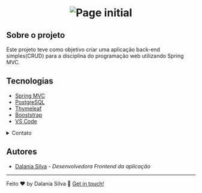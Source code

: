 <h1 align="center">
    <img alt="Page initial" src="https://res.cloudinary.com/dwufco8zm/image/upload/v1625623695/home_hftgyb.png" />
    <br>
    
</h1>

## Sobre o projeto

Este projeto teve como objetivo criar uma aplicação back-end simples(CRUD) para a disciplina do programação web utilizando Spring MVC.

## Tecnologias


* [Spring MVC](https://spring.io/guides/gs/serving-web-content/)
* [PostgreSQL](https://www.jetbrains.com/datagrip/features/?source=google&medium=cpc&campaign=15034928143&gclid=Cj0KCQiA95aRBhCsARIsAC2xvfw6h4l_IdvYIBd1VzUGSMHb2X83Zr75yi8vs9CcY9TmMZEWHJzlRtwaAkezEALw_wcB) 
* [Thymeleaf](https://www.thymeleaf.org//) 
* [Booststrap](https://getbootstrap.com/docs/4.0/getting-started/introduction/) 
* [VS Code](https://code.visualstudio.com/) 




<details>
  <summary>Contato </summary>
  <p align="center" style="display: flex; justify-content: center; align-items: flex-start; margin:4px">
      <img style="margin:5px" alt="Login" src="https://res.cloudinary.com/dwufco8zm/image/upload/v1625624767/contato_bxi8nb.png" width="750px">
    </p>
    <p align="center" style="display: flex; justify-content: center; align-items: flex-start; margin:4px">
      <img style="margin:5px" alt="Login" src="https://res.cloudinary.com/dwufco8zm/image/upload/v1625624886/contato2_uzdxvx.png" width="750px">
    </p>
    
</details>


##  Autores
* [Dalania Silva](https://github.com/linkParaPerfil) - *Desenvolvedora Frontend da aplicação*  


---

Feito ♥ by Dalania Silva :wave: [Get in touch!](https://www.linkedin.com/in/dalania-silva-851107175/)
